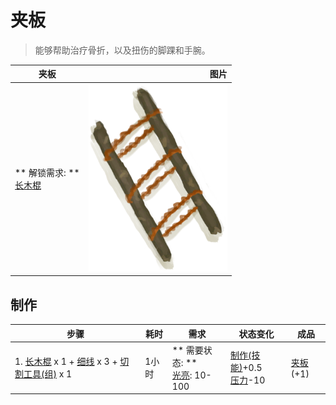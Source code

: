 # 夹板  
> 能够帮助治疗骨折，以及扭伤的脚踝和手腕。  
  
  夹板  |   图片   
 ----  |  ----:   
 ** 解锁需求: **<br>[长木棍](StickLong.md)  |  <img decoding="async" src="Sprite/Splint.png" href="a.md" style="max-width:300px;max-height:300px;">   
  
## 制作  
步骤  |  耗时  |  需求  |  状态变化  |  成品  
----  |  ----  |  ----  |  ----  |  ----  
1. [长木棍](StickLong.md) x 1 + [细线](CordFiber.md) x 3 + [切割工具(组)](GpTag_Cutter.md) x 1  |  1小时  |  ** 需要状态: **<br>[光亮](Light.md): 10-100  |  [制作(技能)](Skill_Crafting.md)+0.5<br>[压力](Stress.md)-10  |  [夹板](Splint.md)(+1)  


<script>document.title="夹板 - 卡牌生存百科 Card Survival Wiki";</script>